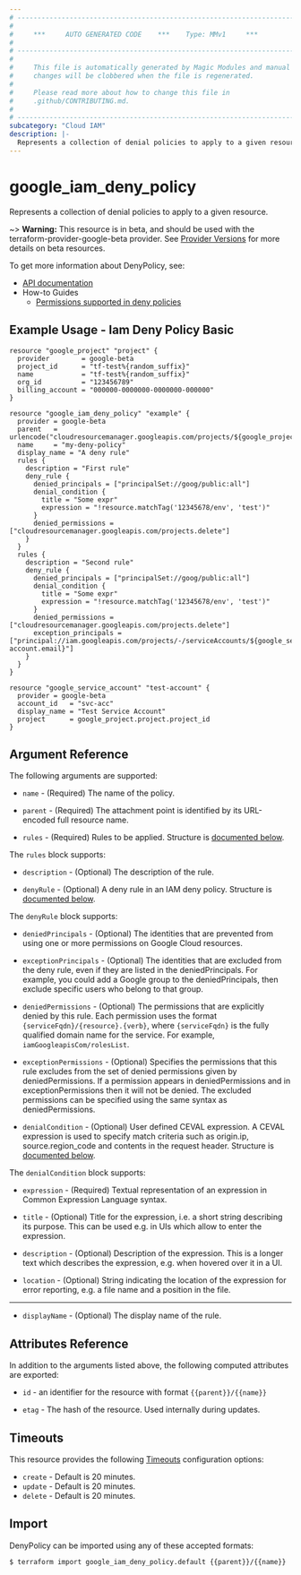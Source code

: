 ```yaml
---
# ----------------------------------------------------------------------------
#
#     ***     AUTO GENERATED CODE    ***    Type: MMv1     ***
#
# ----------------------------------------------------------------------------
#
#     This file is automatically generated by Magic Modules and manual
#     changes will be clobbered when the file is regenerated.
#
#     Please read more about how to change this file in
#     .github/CONTRIBUTING.md.
#
# ----------------------------------------------------------------------------
subcategory: "Cloud IAM"
description: |-
  Represents a collection of denial policies to apply to a given resource.
---
```


# google\_iam\_deny\_policy

Represents a collection of denial policies to apply to a given resource.

\~> **Warning:** This resource is in beta, and should be used with the terraform-provider-google-beta provider.
See [Provider Versions](https://terraform.io/docs/providers/google/guides/provider_versions.html) for more details on beta resources.

To get more information about DenyPolicy, see:

* [API documentation](https://cloud.google.com/iam/docs/reference/rest/v2beta/policies)
* How-to Guides
  * [Permissions supported in deny policies](https://cloud.google.com/iam/docs/deny-permissions-support)

## Example Usage - Iam Deny Policy Basic

```hcl
resource "google_project" "project" {
  provider        = google-beta
  project_id      = "tf-test%{random_suffix}"
  name            = "tf-test%{random_suffix}"
  org_id          = "123456789"
  billing_account = "000000-0000000-0000000-000000"
}

resource "google_iam_deny_policy" "example" {
  provider = google-beta
  parent   = urlencode("cloudresourcemanager.googleapis.com/projects/${google_project.project.project_id}")
  name     = "my-deny-policy"
  display_name = "A deny rule"
  rules {
    description = "First rule"
    deny_rule {
      denied_principals = ["principalSet://goog/public:all"]
      denial_condition {
        title = "Some expr"
        expression = "!resource.matchTag('12345678/env', 'test')"
      }
      denied_permissions = ["cloudresourcemanager.googleapis.com/projects.delete"]
    }
  }
  rules {
    description = "Second rule"
    deny_rule {
      denied_principals = ["principalSet://goog/public:all"]
      denial_condition {
        title = "Some expr"
        expression = "!resource.matchTag('12345678/env', 'test')"
      }
      denied_permissions = ["cloudresourcemanager.googleapis.com/projects.delete"]
      exception_principals = ["principal://iam.googleapis.com/projects/-/serviceAccounts/${google_service_account.test-account.email}"]
    }
  }
}

resource "google_service_account" "test-account" {
  provider = google-beta
  account_id   = "svc-acc"
  display_name = "Test Service Account"
  project      = google_project.project.project_id
}
```

## Argument Reference

The following arguments are supported:

*   `name` -
    (Required)
    The name of the policy.

*   `parent` -
    (Required)
    The attachment point is identified by its URL-encoded full resource name.

*   `rules` -
    (Required)
    Rules to be applied.
    Structure is [documented below](#nested_rules).

<a name="nested_rules"></a>The `rules` block supports:

*   `description` -
    (Optional)
    The description of the rule.

*   `denyRule` -
    (Optional)
    A deny rule in an IAM deny policy.
    Structure is [documented below](#nested_deny_rule).

<a name="nested_deny_rule"></a>The `denyRule` block supports:

*   `deniedPrincipals` -
    (Optional)
    The identities that are prevented from using one or more permissions on Google Cloud resources.

*   `exceptionPrincipals` -
    (Optional)
    The identities that are excluded from the deny rule, even if they are listed in the deniedPrincipals.
    For example, you could add a Google group to the deniedPrincipals, then exclude specific users who belong to that group.

*   `deniedPermissions` -
    (Optional)
    The permissions that are explicitly denied by this rule. Each permission uses the format `{serviceFqdn}/{resource}.{verb}`,
    where `{serviceFqdn}` is the fully qualified domain name for the service. For example, `iamGoogleapisCom/rolesList`.

*   `exceptionPermissions` -
    (Optional)
    Specifies the permissions that this rule excludes from the set of denied permissions given by deniedPermissions.
    If a permission appears in deniedPermissions and in exceptionPermissions then it will not be denied.
    The excluded permissions can be specified using the same syntax as deniedPermissions.

*   `denialCondition` -
    (Optional)
    User defined CEVAL expression. A CEVAL expression is used to specify match criteria such as origin.ip, source.region\_code and contents in the request header.
    Structure is [documented below](#nested_denial_condition).

<a name="nested_denial_condition"></a>The `denialCondition` block supports:

*   `expression` -
    (Required)
    Textual representation of an expression in Common Expression Language syntax.

*   `title` -
    (Optional)
    Title for the expression, i.e. a short string describing its purpose.
    This can be used e.g. in UIs which allow to enter the expression.

*   `description` -
    (Optional)
    Description of the expression. This is a longer text which describes the expression,
    e.g. when hovered over it in a UI.

*   `location` -
    (Optional)
    String indicating the location of the expression for error reporting,
    e.g. a file name and a position in the file.

***

* `displayName` -
  (Optional)
  The display name of the rule.

## Attributes Reference

In addition to the arguments listed above, the following computed attributes are exported:

*   `id` - an identifier for the resource with format `{{parent}}/{{name}}`

*   `etag` -
    The hash of the resource. Used internally during updates.

## Timeouts

This resource provides the following
[Timeouts](https://developer.hashicorp.com/terraform/plugin/sdkv2/resources/retries-and-customizable-timeouts) configuration options:

* `create` - Default is 20 minutes.
* `update` - Default is 20 minutes.
* `delete` - Default is 20 minutes.

## Import

DenyPolicy can be imported using any of these accepted formats:

```console
$ terraform import google_iam_deny_policy.default {{parent}}/{{name}}
```
